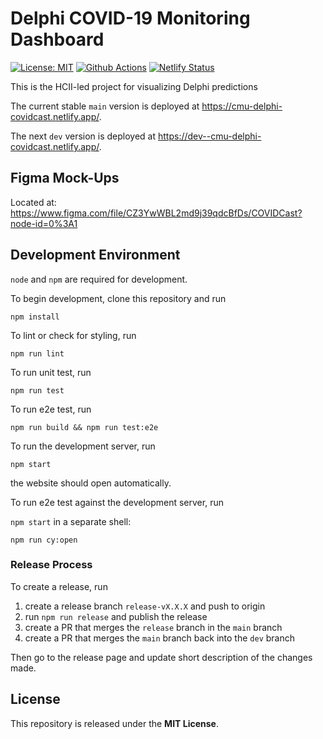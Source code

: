 # Delphi COVID-19 Monitoring Dashboard

[![License: MIT][mit-image]][mit-url] [![Github Actions][github-actions-image]][github-actions-url] [![Netlify Status][netlify-image]][netlify-url]

This is the HCII-led project for visualizing Delphi predictions

The current stable `main` version is deployed at https://cmu-delphi-covidcast.netlify.app/.

The next `dev` version is deployed at https://dev--cmu-delphi-covidcast.netlify.app/.

## Figma Mock-Ups

Located at: https://www.figma.com/file/CZ3YwWBL2md9j39qdcBfDs/COVIDCast?node-id=0%3A1

## Development Environment

`node` and `npm` are required for development.

To begin development, clone this repository and run

`npm install`

To lint or check for styling, run

`npm run lint`

To run unit test, run

`npm run test`

To run e2e test, run

`npm run build && npm run test:e2e`

To run the development server, run

`npm start`

the website should open automatically.

To run e2e test against the development server, run

`npm start`
in a separate shell:

`npm run cy:open`

### Release Process

To create a release, run

1. create a release branch `release-vX.X.X` and push to origin
1. run `npm run release` and publish the release
1. create a PR that merges the `release` branch in the `main` branch
1. create a PR that merges the `main` branch back into the `dev` branch

Then go to the release page and update short description of the changes made.

## License

This repository is released under the **MIT License**.

[mit-image]: https://img.shields.io/badge/License-MIT-yellow.svg
[mit-url]: https://opensource.org/licenses/MIT
[github-actions-image]: https://github.com/cmu-delphi/www-covidcast/workflows/ci/badge.svg
[github-actions-url]: https://github.com/cmu-delphi/www-covidcast/actions
[netlify-image]: https://api.netlify.com/api/v1/badges/9ecc1d05-6a4e-4848-a7ad-f4490b0a26aa/deploy-status
[netlify-url]: https://app.netlify.com/sites/cmu-delphi-covidcast/deploys
